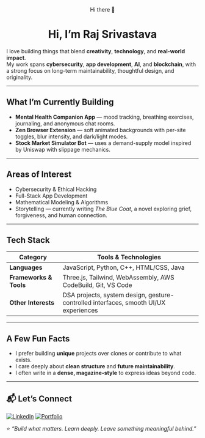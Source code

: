 <div align="center">
Hi there 👋

# Hi, I’m Raj Srivastava

</div>

I love building things that blend **creativity**, **technology**, and **real-world impact**.  
My work spans **cybersecurity**, **app development**, **AI**, and **blockchain**, with a strong focus on long-term maintainability, thoughtful design, and originality.

---

## What I’m Currently Building

- **Mental Health Companion App** — mood tracking, breathing exercises, journaling, and anonymous chat rooms.  
- **Zen Browser Extension** — soft animated backgrounds with per-site toggles, blur intensity, and dark/light modes.  
- **Stock Market Simulator Bot** — uses a demand-supply model inspired by Uniswap with slippage mechanics.

---

## Areas of Interest

- Cybersecurity & Ethical Hacking  
- Full-Stack App Development  
- Mathematical Modeling & Algorithms  
- Storytelling — currently writing *The Blue Coat*, a novel exploring grief, forgiveness, and human connection.

---

## Tech Stack

| Category              | Tools & Technologies                                                                           |
|------------------------|------------------------------------------------------------------------------------------------|
| **Languages**          | JavaScript, Python, C++, HTML/CSS, Java                                                         |
| **Frameworks & Tools** | Three.js, Tailwind, WebAssembly, AWS CodeBuild, Git, VS Code                                    |
| **Other Interests**    | DSA projects, system design, gesture-controlled interfaces, smooth UI/UX experiences            |

---

## A Few Fun Facts

- I prefer building **unique** projects over clones or contribute to what exists.  
- I care deeply about **clean structure** and **future maintainability**.  
- I often write in a **dense, magazine-style** to express ideas beyond code.

---

## 📬 Let’s Connect

[![LinkedIn](https://img.shields.io/badge/LinkedIn-0077B5?style=for-the-badge&logo=linkedin&logoColor=white)](https://www.linkedin.com/in/raj-sriv2005/)
[![Portfolio](https://img.shields.io/badge/Portfolio-000000?style=for-the-badge&logo=About.me&logoColor=white)](#)

⭐ *“Build what matters. Learn deeply. Leave something meaningful behind.”*
